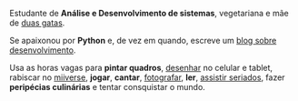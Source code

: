 Estudante de __Análise e Desenvolvimento de sistemas__, vegetariana e mãe de [duas gatas](http://instagram.com/recarreira).

Se apaixonou por __Python__ e, de vez em quando, escreve um [blog sobre desenvolvimento](http://dev.renatacarreira.com).

Usa as horas vagas para __pintar quadros__, [desenhar]( http://offtopic.renatacarreira.com/rabiscos) no celular e tablet, rabiscar no [miiverse](https://miiverse.nintendo.net/users/renata.carreira/posts), __jogar__, __cantar__, [fotografar](http://www.flickr.com/photos/recarreira/), __ler__, [assistir seriados](http://orangotag.com/user/recarreira), fazer __peripécias culinárias__ e tentar consquistar o mundo.